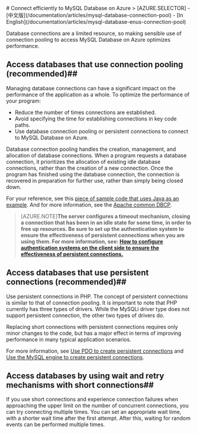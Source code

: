 <properties linkid="" urlDisplayName="" pageTitle="Connect efficiently to MySQL Database on Azure – Microsoft Azure cloud" metaKeywords="Azure Cloud, technical documentation, documents and resources, MySQL, database, connection pool, Azure MySQL, MySQL PaaS, Azure MySQL PaaS, Azure MySQL Service, Azure RDS" description="Making sensible use of connection pooling to access MySQL Database on Azure will optimize performance. This article explains how to use connection pooling to more effectively access MySQL Database on Azure and provides sample code that uses Java and PHP as examples for your reference." metaCanonical="" services="MySQL" documentationCenter="Services" title="" authors="" solutions="" manager="" editor="" />

<tags ms.service="mysql" ms.date="" wacn.date="01/11/2015"/>
# Connect efficiently to MySQL Database on Azure<sup style="color: #a5ce00; font-weight: bold; text-transform: uppercase; font-family: 'Arial'; font-size: 20px;" class="wa-previewTag"></sup>
> [AZURE.SELECTOR]
- [中文版](/documentation/articles/mysql-database-connection-pool)
- [In English](/documentation/articles/mysql-database-enus-connection-pool)


Database connections are a limited resource, so making sensible use of connection pooling to access MySQL Database on Azure optimizes performance.

## Access databases that use connection pooling (recommended)##
Managing database connections can have a significant impact on the performance of the application as a whole. To optimize the performance of your program:
- Reduce the number of times connections are established.
- Avoid specifying the time for establishing connections in key code paths.
- Use database connection pooling or persistent connections to connect to MySQL Database on Azure.

Database connection pooling handles the creation, management, and allocation of database connections. When a program requests a database connection, it prioritizes the allocation of existing idle database connections, rather than the creation of a new connection. Once the program has finished using the database connection, the connection is recovered in preparation for further use, rather than simply being closed down.

For your reference, see this [piece of sample code that uses Java as an example](http://wacnstorage.blob.core.chinacloudapi.cn/marketing-resource/documents/MySQLConnectionPool.java). And for more information, see the [Apache common DBCP](http://commons.apache.org/proper/commons-dbcp/).

>[AZURE.NOTE]**The server configures a timeout mechanism, closing a connection that has been in an idle state for some time, in order to free up resources. Be sure to set up the authentication system to ensure the effectiveness of persistent connections when you are using them. For more information, see: [How to configure authentication systems on the client side to ensure the effectiveness of persistent connections.](/documentation/articles/mysql-database-validationquery)**

## Access databases that use persistent connections (recommended)##
Use persistent connections in PHP. The concept of persistent connections is similar to that of connection pooling. It is important to note that PHP currently has three types of drivers. While the MySQLi driver type does not support persistent connection, the other two types of drivers do.

Replacing short connections with persistent connections requires only minor changes to the code, but has a major effect in terms of improving performance in many typical application scenarios.

For more information, see [Use PDO to create persistent connections](http://php.net/manual/en/pdo.connections.php) and  [Use the MySQL engine to create persistent connections](http://php.net/manual/en/function.mysql-pconnect.php).

## Access databases by using wait and retry mechanisms with short connections##
If you use short connections and experience connection failures when approaching the upper limit on the number of concurrent connections, you can try connecting multiple times. You can set an appropriate wait time, with a shorter wait time after the first attempt. After this, waiting for random events can be performed multiple times.

<!---HONumber=Acom_0218_2016_MySql-->